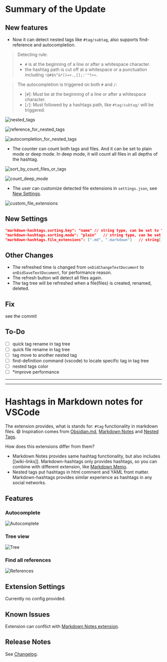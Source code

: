 # Summary of the Update

## New features

- Now it can detect nested tags like `#tag/subtag`, also supports find-reference and autocompletion.

> Detecting rule: 
> - `#` is at the beginning of a line or after a whitespace character.
> - the hashtag path is cut off at a whitespace or a punctuation including `!@#$%^&*()=+.,[];:'"?><`.

> The autocompletion is triggered on both `#` and `/`:
> - [`#`]: Must be at the beginning of a line or after a whitespace character.
> - [`/`]: Must followed by a hashtags path, like `#tag/subtag/` will be triggered.

![nested_tags](images/nested_tags.gif)

![reference_for_nested_tags](images/reference_for_nested_tags.gif)

![autocompletion_for_nested_tags](images/autocompletion_for_nested_tags.gif)

- The counter can count both tags and files. And it can be set to plain mode or deep mode. In deep mode, it will count all files in all depths of the hashtag.

![sort_by_count_files_or_tags](images/sort_by_count_files_or_tags.gif)

![count_deep_mode](images/count_deep_mode.gif)

- The user can customize detected file extensions in `settings.json`, see [New Settings](#new-settings).

![custom_file_extensions](images/custom_file_extensions.gif)

## New Settings

```json
"markdown-hashtags.sorting.key": "name" // string type, can be set to "countFiles", "countTags", "name". default to "name".
"markdown-hashtags.sorting.mode": "plain"   // string type, can be set to "plain", "deep". default to "plain". 
"markdown-hashtags.file_extensions": [".md", ".markdown"]   // string[] type, the string must start with a dot(.). default to [".md"]
```

## Other Changes

- The refreshed time is changed from `onDidChangeTextDocument` to `onDidSaveTextDocument`, for performance reason.
- The refresh button will detect all files again.
- The tag tree will be refreshed when a file(files) is created, renamed, deleted.

## Fix

see the commit

## To-Do

- [ ] quick tag rename in tag tree
- [ ] quick file rename in tag tree
- [ ] tag move to another nested tag
- [ ] find-definition command (vscode) to locate specific tag in tag tree
- [ ] nested tags color
- [ ] *improve performance

---

---

# Hashtags in Markdown notes for VSCode

The extension provides, what is stands for: `#tag` functionality in markdown files. 😄
Inspiration comes from [Obsidian.md](https://obsidian.md/), [Markdown Notes](https://marketplace.visualstudio.com/items?itemName=kortina.vscode-markdown-notes) and [Nested Tags](https://marketplace.visualstudio.com/items?itemName=vscode-nested-tags.vscode-nested-tags).

How does this extensions differ from them?
- Markdown Notes provides same hashtag functionality, but also includes [[wiki-links]]. Markdown-hashtags only provides hashtags, so you can combine with different extension, like [Markdown Memo](https://marketplace.visualstudio.com/items?itemName=svsool.markdown-memo).
- Nested tags put hashtags in html comment and YAML front matter. Markdown-hashtags provides similar experience as hashtags in any social networks.

## Features

### Autocomplete

![Autocomplete](images/autocomplete.gif)

### Tree view

![Tree](images/tree.gif)

### Find all references

![References](images/references.gif)

## Extension Settings

Currently no config provided.

## Known Issues

Extension can conflict with [Markdown Notes extension](https://marketplace.visualstudio.com/items?itemName=kortina.vscode-markdown-notes).

## Release Notes

See [Changelog](CHANGELOG.md).
